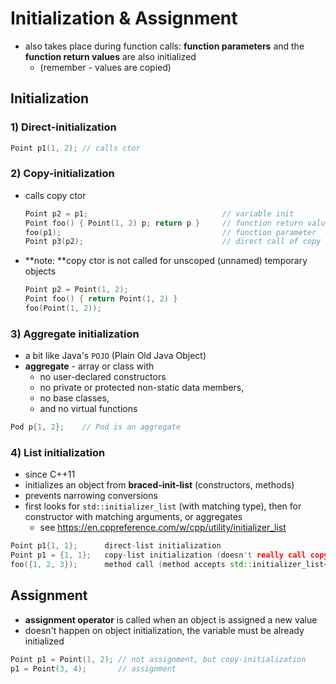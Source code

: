 # Initialization & Assignment

- also takes place during function calls: **function parameters** and the **function return values** are also initialized
    - (remember - values are copied)

## Initialization

### 1) Direct-initialization

```c++
Point p1(1, 2); // calls ctor
```

### 2) Copy-initialization

- calls copy ctor
    ```c++
    Point p2 = p1;                              // variable init
    Point foo() { Point(1, 2) p; return p }     // function return value
    foo(p1);                                    // function parameter
    Point p3(p2);                               // direct call of copy ctor
    ```

- **note: **copy ctor is not called for unscoped (unnamed) temporary objects
    ```c++
    Point p2 = Point(1, 2);
    Point foo() { return Point(1, 2) }
    foo(Point(1, 2));
    ```

### 3) Aggregate initialization

- a bit like Java's `POJO` (Plain Old Java Object)
- **aggregate** - array or class with
    - no user-declared constructors
    - no private or protected non-static data members,
    - no base classes,
    - and no virtual functions

```c++
Pod p{1, 2};    // Pod is an aggregate
```

### 4) List initialization

- since C++11
- initializes an object from **braced-init-list** (constructors, methods)
- prevents narrowing conversions
- first looks for `std::initializer_list` (with matching type), then for constructor with matching arguments, or aggregates
    - see https://en.cppreference.com/w/cpp/utility/initializer_list

```c++
Point p1{1, 1};      direct-list initialization
Point p1 = {1, 1};   copy-list initialization (doesn't really call copy constructor)
foo({1, 2, 3});      method call (method accepts std::initializer_list<int>)
```

## Assignment

- **assignment operator** is called when an object is assigned a new value
- doesn't happen on object initialization, the variable must be already initialized

```c++
Point p1 = Point(1, 2); // not assignment, but copy-initialization
p1 = Point(3, 4);       // assignment
```